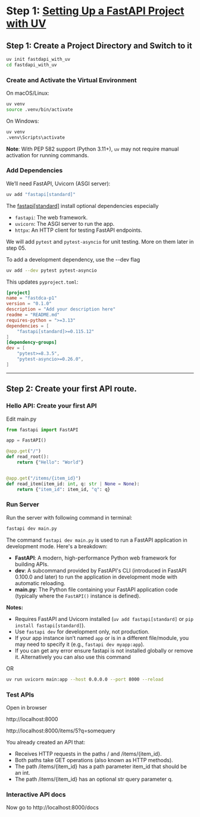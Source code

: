 # Step 1: [Setting Up a FastAPI Project with UV](https://fastapi.tiangolo.com/?h=installation#dependencies)

## Step 1: Create a Project Directory and Switch to it

```bash
uv init fastdapi_with_uv
cd fastdapi_with_uv
```

### Create and Activate the Virtual Environment

On macOS/Linux:

```bash
uv venv
source .venv/bin/activate
```

On Windows:

```bash
uv venv
.venv\Scripts\activate
```

**Note**: With PEP 582 support (Python 3.11+), `uv` may not require manual activation for running commands.

### Add Dependencies

We’ll need FastAPI, Uvicorn (ASGI server):

```bash
uv add "fastapi[standard]"
```

The [fastapi[standard]](https://fastapi.tiangolo.com/?h=installation#dependencies) install optional dependencies especially

- `fastapi`: The web framework.
- `uvicorn`: The ASGI server to run the app.
- `httpx`: An HTTP client for testing FastAPI endpoints.

We will add `pytest` and `pytest-asyncio` for unit testing. More on them later in step 05.

To add a development dependency, use the --dev flag

```bash
uv add --dev pytest pytest-asyncio
```

This updates `pyproject.toml`:

```toml
[project]
name = "fastdca-p1"
version = "0.1.0"
description = "Add your description here"
readme = "README.md"
requires-python = ">=3.13"
dependencies = [
    "fastapi[standard]>=0.115.12"
]
[dependency-groups]
dev = [
    "pytest>=8.3.5",
    "pytest-asyncio>=0.26.0",
]
```

---

## Step 2: Create your first API route.

### Hello API: Create your first API

Edit main.py

```python
from fastapi import FastAPI

app = FastAPI()

@app.get("/")
def read_root():
    return {"Hello": "World"}


@app.get("/items/{item_id}")
def read_item(item_id: int, q: str | None = None):
    return {"item_id": item_id, "q": q}
```

### Run Server

Run the server with following command in terminal:

```bash
fastapi dev main.py
```
The command `fastapi dev main.py` is used to run a FastAPI application in development mode. Here's a breakdown:

- **FastAPI**: A modern, high-performance Python web framework for building APIs.
- **dev**: A subcommand provided by FastAPI's CLI (introduced in FastAPI 0.100.0 and later) to run the application in development mode with automatic reloading.
- **main.py**: The Python file containing your FastAPI application code (typically where the `FastAPI()` instance is defined).


**Notes:**
- Requires FastAPI and Uvicorn installed (`uv add fastapi[standard]` or `pip install fastapi[standard]`).
- Use `fastapi dev` for development only, not production.
- If your app instance isn’t named `app` or is in a different file/module, you may need to specify it (e.g., `fastapi dev myapp:app`).
- If you can get any error ensure fastapi is not installed globally or remove it. Alternatively you can also use this command

OR

```bash
uv run uvicorn main:app --host 0.0.0.0 --port 8000 --reload
```

### Test APIs

Open in browser

http://localhost:8000

http://localhost:8000/items/5?q=somequery

You already created an API that:

- Receives HTTP requests in the paths / and /items/{item_id}.
- Both paths take GET operations (also known as HTTP methods).
- The path /items/{item_id} has a path parameter item_id that should be an int.
- The path /items/{item_id} has an optional str query parameter q.

### Interactive API docs

Now go to http://localhost:8000/docs
